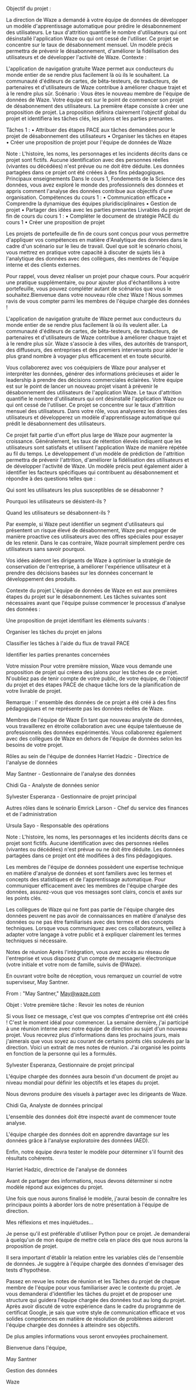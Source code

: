 Objectif du projet :

La direction de Waze a demandé à votre équipe de données de développer un modèle d'apprentissage automatique pour prédire le désabonnement des utilisateurs. Le taux d'attrition quantifie le nombre d'utilisateurs qui ont désinstallé l'application Waze ou qui ont cessé de l'utiliser. Ce projet se concentre sur le taux de désabonnement mensuel. Un modèle précis permettra de prévenir le désabonnement, d'améliorer la fidélisation des utilisateurs et de développer l'activité de Waze.
Contexte :

L'application de navigation gratuite Waze permet aux conducteurs du monde entier de se rendre plus facilement là où ils le souhaitent. La communauté d'éditeurs de cartes, de bêta-testeurs, de traducteurs, de partenaires et d'utilisateurs de Waze contribue à améliorer chaque trajet et à le rendre plus sûr.
Scénario :
Vous êtes le nouveau membre de l'équipe de données de Waze. Votre équipe est sur le point de commencer son projet de désabonnement des utilisateurs. La première étape consiste à créer une proposition de projet. La proposition définira clairement l'objectif global du projet et identifiera les tâches clés, les jalons et les parties prenantes.

Tâches 1 :
•	Attribuer des étapes PACE aux tâches demandées pour le projet de désabonnement des utilisateurs
•	Organiser les tâches en étapes
•	Créer une proposition de projet pour l'équipe de données de Waze

Note : L'histoire, les noms, les personnages et les incidents décrits dans ce projet sont fictifs. Aucune identification avec des personnes réelles (vivantes ou décédées) n'est prévue ou ne doit être déduite. Les données partagées dans ce projet ont été créées à des fins pédagogiques.
Principaux enseignements
Dans le cours 1, Fondements de la Science des données, vous avez exploré le monde des professionnels des données et appris comment l'analyse des données contribue aux objectifs d'une organisation.
Compétences du cours 1 :
•	Communication efficace
•	Comprendre la dynamique des équipes pluridisciplinaires
•	Gestion de projet
•	Partager des idées avec les parties prenantes
Livrables du projet de fin de cours du cours 1 :
•	Compléter le document de stratégie PACE du cours 1
•	Créer une proposition de projet

Les projets de portefeuille de fin de cours sont conçus pour vous permettre d'appliquer vos compétences en matière d'Analytique des données dans le cadre d'un scénario sur le lieu de travail. Quel que soit le scénario choisi, vous mettrez en pratique votre capacité à discuter de sujets liés à l'analytique des données avec des collègues, des membres de l'équipe interne et des clients externes.

Pour rappel, vous devez réaliser un projet pour chaque cours. Pour acquérir une pratique supplémentaire, ou pour ajouter plus d'échantillons à votre portefeuille, vous pouvez compléter autant de scénarios que vous le souhaitez.Bienvenue dans votre nouveau rôle chez Waze ! Nous sommes ravis de vous compter parmi les membres de l'équipe chargée des données !

L'application de navigation gratuite de Waze permet aux conducteurs du monde entier de se rendre plus facilement là où ils veulent aller. La communauté d'éditeurs de cartes, de bêta-testeurs, de traducteurs, de partenaires et d'utilisateurs de Waze contribue à améliorer chaque trajet et à le rendre plus sûr. Waze s'associe à des villes, des autorités de transport, des diffuseurs, des entreprises et des premiers intervenants pour aider le plus grand nombre à voyager plus efficacement et en toute sécurité.

Vous collaborerez avec vos coéquipiers de Waze pour analyser et interpréter les données, générer des informations précieuses et aider le leadership à prendre des décisions commerciales éclairées. Votre équipe est sur le point de lancer un nouveau projet visant à prévenir le désabonnement des utilisateurs de l'application Waze. Le taux d'attrition quantifie le nombre d'utilisateurs qui ont désinstallé l'application Waze ou qui ont cessé de l'utiliser. Ce projet se concentre sur le taux d'attrition mensuel des utilisateurs. Dans votre rôle, vous analyserez les données des utilisateurs et développerez un modèle d'apprentissage automatique qui prédit le désabonnement des utilisateurs.

Ce projet fait partie d'un effort plus large de Waze pour augmenter la croissance. Généralement, les taux de rétention élevés indiquent que les utilisateurs sont satisfaits et utilisent l'application Waze de manière répétée au fil du temps. Le développement d'un modèle de prédiction de l'attrition permettra de prévenir l'attrition, d'améliorer la fidélisation des utilisateurs et de développer l'activité de Waze. Un modèle précis peut également aider à identifier les facteurs spécifiques qui contribuent au désabonnement et répondre à des questions telles que :

Qui sont les utilisateurs les plus susceptibles de se désabonner ?

Pourquoi les utilisateurs se désistent-ils ?

Quand les utilisateurs se désabonnent-ils ?

Par exemple, si Waze peut identifier un segment d'utilisateurs qui présentent un risque élevé de désabonnement, Waze peut engager de manière proactive ces utilisateurs avec des offres spéciales pour essayer de les retenir. Dans le cas contraire, Waze pourrait simplement perdre ces utilisateurs sans savoir pourquoi.

Vos idées aideront les dirigeants de Waze à optimiser la stratégie de conservation de l'entreprise, à améliorer l'expérience utilisateur et à prendre des décisions basées sur les données concernant le développement des produits.

Contexte du projet
L'équipe de données de Waze en est aux premières étapes du projet sur le désabonnement. Les tâches suivantes sont nécessaires avant que l'équipe puisse commencer le processus d'analyse des données :

Une proposition de projet identifiant les éléments suivants :

Organiser les tâches du projet en jalons

Classifier les tâches à l'aide du flux de travail PACE

Identifier les parties prenantes concernées

Votre mission
Pour votre première mission, Waze vous demande une proposition de projet qui créera des jalons pour les tâches de ce projet. N'oubliez pas de tenir compte de votre public, de votre équipe, de l'objectif du projet et des étapes PACE de chaque tâche lors de la planification de votre livrable de projet.

Remarque : l' ensemble des données de ce projet a été créé à des fins pédagogiques et ne représente pas les données réelles de Waze.

Membres de l'équipe de Waze
En tant que nouveau analyste de données, vous travaillerez en étroite collaboration avec une équipe talentueuse de professionnels des données expérimentés. Vous collaborerez également avec des collègues de Waze en dehors de l'équipe de données selon les besoins de votre projet.

Rôles au sein de l'équipe de données
Harriet Hadzic - Directrice de l'analyse de données

May Santner - Gestionnaire de l'analyse des données

Chidi Ga - Analyste de données senior

Sylvester Esperanza - Gestionnaire de projet principal

Autres rôles dans le scénario
Emrick Larson - Chef du service des finances et de l'administration

Ursula Sayo - Responsable des opérations

Note : L'histoire, les noms, les personnages et les incidents décrits dans ce projet sont fictifs. Aucune identification avec des personnes réelles (vivantes ou décédées) n'est prévue ou ne doit être déduite. Les données partagées dans ce projet ont été modifiées à des fins pédagogiques.

Les membres de l'équipe de données possèdent une expertise technique en matière d'analyse de données et sont familiers avec les termes et concepts des statistiques et de l'apprentissage automatique. Pour communiquer efficacement avec les membres de l'équipe chargée des données, assurez-vous que vos messages sont clairs, concis et axés sur les points clés.

Les collègues de Waze qui ne font pas partie de l'équipe chargée des données peuvent ne pas avoir de connaissances en matière d'analyse des données ou ne pas être familiarisés avec des termes et des concepts techniques. Lorsque vous communiquez avec ces collaborateurs, veillez à adapter votre langage à votre public et à expliquer clairement les termes techniques si nécessaire.

Notes de réunion
Après l'intégration, vous avez accès au réseau de l'entreprise et vous disposez d'un compte de messagerie électronique (votre initiale et votre nom de famille, suivis de @Waze).

En ouvrant votre boîte de réception, vous remarquez un courriel de votre superviseur, May Santner.

From : "May Santner," May@waze.com

Objet : Votre première tâche : Revoir les notes de réunion

Si vous lisez ce message, c'est que vos comptes d'entreprise ont été créés ! C'est le moment idéal pour commencer. La semaine dernière, j'ai participé à une réunion interne avec notre équipe de direction au sujet d'un nouveau projet. Vous recevrez plus d'informations dans les prochains jours, mais j'aimerais que vous soyez au courant de certains points clés soulevés par la direction. Voici un extrait de mes notes de réunion. J'ai organisé les points en fonction de la personne qui les a formulés.

Sylvester Esperanza, Gestionnaire de projet principal

L'équipe chargée des données aura besoin d'un document de projet au niveau mondial pour définir les objectifs et les étapes du projet.

Nous devrons produire des visuels à partager avec les dirigeants de Waze.

Chidi Ga, Analyste de données principal

L'ensemble des données doit être inspecté avant de commencer toute analyse.

L'équipe chargée des données doit en apprendre davantage sur les données grâce à l'analyse exploratoire des données (AED).

Enfin, notre équipe devra tester le modèle pour déterminer s'il fournit des résultats cohérents.

Harriet Hadzic, directrice de l'analyse de données

Avant de partager des informations, nous devons déterminer si notre modèle répond aux exigences du projet.

Une fois que nous aurons finalisé le modèle, j'aurai besoin de connaître les principaux points à aborder lors de notre présentation à l'équipe de direction.

Mes réflexions et mes inquiétudes...

Je pense qu'il est préférable d'utiliser Python pour ce projet. Je demanderai à quelqu'un de mon équipe de mettre cela en place dès que nous aurons la proposition de projet.

Il sera important d'établir la relation entre les variables clés de l'ensemble de données. Je suggère à l'équipe chargée des données d'envisager des tests d'hypothèse.

Passez en revue les notes de réunion et les Tâches du projet de chaque membre de l'équipe pour vous familiariser avec le contexte du projet. Je vous demanderai d'identifier les tâches du projet et de proposer une structure qui guidera l'équipe chargée des données tout au long du projet. Après avoir discuté de votre expérience dans le cadre du programme de certificat Google, je sais que votre style de communication efficace et vos solides compétences en matière de résolution de problèmes aideront l'équipe chargée des données à atteindre ses objectifs.

De plus amples informations vous seront envoyées prochainement.

Bienvenue dans l'équipe,

May Santner

Gestion des données

Waze

